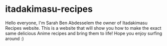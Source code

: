 # itadakimasu-recipes
Hello everyone, I'm Sarah Ben Abdesselem the owner of Itadakimasu Recipes website.
This is a website that will show you how to make the exact same delicious Anime recipes and bring them to life!
Hope you enjoy surfing around :)
